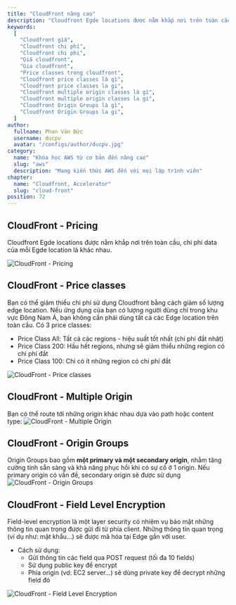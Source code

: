 ```yaml
---
title: "CloudFront nâng cao"
description: "Cloudfront Egde locations được nằm khắp nơi trên toàn cầu, chi phí data của mỗi Egde location là khác nhau. Bạn có thể giảm thiểu chi phí sử dụng Cloudfront bằng cách giảm số lượng edge location."
keywords:
  [
    "Cloudfront giá",
    "Cloudfront chi phí",
    "Cloudfront chi phi",
    "Giá cloudfront",
    "Gia cloudfront",
    "Price classes trong cloudfront",
    "Cloudfront price classes là gì",
    "Cloudfront price classes la gi",
    "Cloudfront multiple origin classes là gì",
    "Cloudfront multiple origin classes la gi",
    "Cloudfront Origin Groups là gì",
    "Cloudfront Origin Groups la gi",
  ]
author:
  fullname: Phan Văn Đức
  username: ducpv
  avatar: "/configs/author/ducpv.jpg"
category:
  name: "Khóa học AWS từ cơ bản đến nâng cao"
  slug: "aws"
  description: "Mang kiến thức AWS đến với mọi lập trình viên"
chapter:
  name: "Cloudfront, Accelerator"
  slug: "cloud-front"
position: 72
---
```


## CloudFront - Pricing

Cloudfront Egde locations được nằm khắp nơi trên toàn cầu, chi phí data của mỗi Egde location là khác nhau.

![CloudFront - Pricing](https://preventdirectaccess.com/wp-content/uploads/2021/08/pda-cloudfront-on-demand-pricing.png)

## CloudFront - Price classes

Bạn có thể giảm thiểu chi phí sử dụng Cloudfront bằng cách giảm số lượng edge location. Nếu ứng dụng của bạn có lượng người dùng chỉ trong khu vực Đông Nam Á, bạn không cần phải dùng tất cả các Edge location trên toàn cầu. Có 3 price classes:

- Price Class All: Tất cả các regions - hiệu suất tốt nhất (chi phí đắt nhât)
- Price Class 200: Hầu hết regions, nhưng sẽ giảm thiểu những region có chi phí đắt
- Price Class 100: Chỉ có ít những region có chi phí đắt

![CloudFront - Price classes](https://user-images.githubusercontent.com/29729545/153042484-2e8e09f3-92ad-494d-ad07-f79914c14772.png)

## CloudFront - Multiple Origin

Bạn có thể route tới những origin khác nhau dựa vào path hoặc content type: ![CloudFront - Multiple Origin](https://user-images.githubusercontent.com/29729545/153046606-e7540a73-3072-4ed0-bc48-053dac372277.png)

## CloudFront - Origin Groups

Origin Groups bao gồm **một primary và một secondary origin**, nhằm tăng cường tính sẵn sàng và khả năng phục hồi khi có sự cố ở 1 origin. Nếu primary origin có vấn đề, secondary origin sẽ được sử dụng ![CloudFront - Origin Groups](https://docs.aws.amazon.com/AmazonCloudFront/latest/DeveloperGuide/images/origingroups-overview.png)

## CloudFront - Field Level Encryption

Field-level encryption là một layer security có nhiệm vụ bảo mật những thông tin quan trọng được gửi đi từ phía client. Những thông tin quan trọng (ví dụ như: mật khẩu...) sẽ được mã hóa tại Edge gần với user.

- Cách sử dụng:
  - Gửi thông tin các field qua POST request (tối đa 10 fields)
  - Sử dụng public key để encrypt
  - Phía origin (vd: EC2 server...) sẽ dùng private key để decrypt những field đó

![CloudFront - Field Level Encryption](https://user-images.githubusercontent.com/29729545/153169711-be572b7b-cd39-4683-a088-f0e4fd585601.png)
